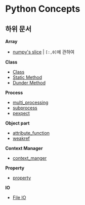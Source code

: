 # Python Concepts

## 하위 문서

**Array**
- [numpy's slice](concept/Array/numpy_slice.md)     |  `[:,0]`에 관하여

**Class**
- [Class](concept/Class/Class.md)
- [Static Method](concept/Class/static_method.md)
- [Dunder Method](concept/Class/dunder_method.md)

**Process**
- [multi_processing](concept/process/Multiprocessing/multiprocessing.md)
- [subprocess](concept/process/subprocess/subprocess.md)
- [pexpect](concept/process/pexpect/pexpect.md)

**Object part**   
- [attribute_function](concept/Object/attribute_function.md)   
- [weakref](concept/Object/weakref.md)

**Context Manager**
- [context_manger](concept/Context_Manager/Context%20Manager.md)

**Property**
- [property](concept/Property/property.md)

**IO**
- [File IO](concept/IO/File_IO.md)   